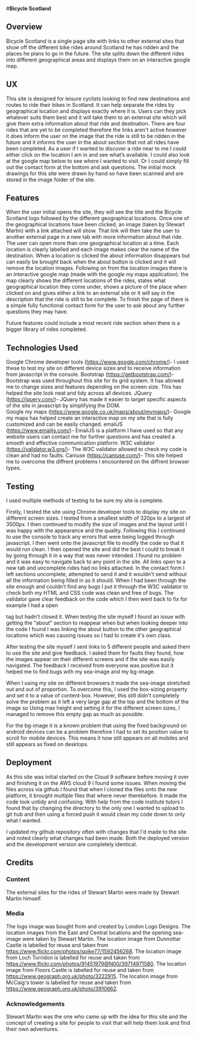 #**Bicycle Scotland**

## Overview 

Bicycle Scotland is a single page site with links to other external sites that show off the different bike rides around Scotland he has ridden and  the places he plans to go in the future.
The site splits down the different rides into different geographical areas and displays them on an interactive google map.

## UX
This site is designed for leisure cyclists looking to find new destinations and routes to ride their bikes in Scotland.
It can help separate the rides by geographical location and displays exactly where it is. Users can they pick whatever suits them best and it will take them to an external site which will give them extra information about that ride and destination.
There are four rides that are yet to be completed therefore the links aren't active however it does inform the user on the image that the ride is still to be ridden in the future and it informs the user in the about section that not all rides have been completed.
As a user if I wanted to discover a ride near to me I could either click on the location I am in and see what’s available.
I could also look at the google map below to see where I wanted to visit.
Or I could simply fill out the contact form at the bottom and ask questions.
The initial mock drawings for this site were drawn by hand so have been scanned and are stored in the image folder of the site.

## Features

When the user initial opens the site, they will see the title and the Bicycle Scotland logo followed by the different geographical locations.
Once one of the geographical locations have been clicked, an image (taken by Stewart Martin) with a link attached will show. That link will then take the user to another external page in a new tab with more information about that ride.
The user can open more than one geographical location at a time. Each location is clearly labelled and each image makes clear the name of the destination. 
When a location is clicked the about information disappears but can easily be brought back when the about button is clicked and it will remove the location images.
Following on from the location images there is an interactive google map (made with the google my maps application).
the map clearly shows the different locations of the rides, states what geographical location they come under, shows a picture of the place when clicked on and gives either a link to an external site or it will say in the description that the ride is still to be complete.
To finish the page of there is a simple fully functional contact form for the user to ask about any further questions they may have.

Future features could include a most recent ride section when there is a bigger library of rides completed.

## Technologies Used

Google Chrome developer tools (https://www.google.com/chrome/)- I used these to test my site on different device sizes and to receive information from javascript in the console.
Bootstrap (https://getbootstrap.com/)- Bootstrap was used throughout this site for its grid system. It has allowed me to change sizes and features depending on the screen size. This has helped the site look neat and tidy across all devices.
JQuery (https://jquery.com/)- JQuery has made it easier to target specific aspects of the site in javascript by simplifying the DOM.  
Google my maps (https://www.google.co.uk/maps/about/mymaps/)- Google my maps has helped create an interactive map on my site that is fully customized and can be easily changed.
emailJS (https://www.emailjs.com/)- EmailJS is a platform I have used so that any website users can contact me for further questions and has created a smooth and effective communication platform.
W3C validator (https://validator.w3.org/)- The W3C validator allowed to check my code is clean and had no faults.
Caniuse (https://caniuse.com/)- This site helped me to overcome the diffrent problems I encountered on the diffrent browser types.

## Testing

I used multiple methods of testing to be sure my site is complete.

Firstly, I tested the site using Chrome developer tools to display my site on different screen sizes. I tested from a smallest width of 320px to a largest of 3500px. I then continued to modify the size of images and the layout until I was happy with the appearance and the quality.
Following this I continued to use the console to track any errors that were being logged through javascript. I then went onto the javascript file to modify the code so that it would run clean.
I then opened the site and did the best I could to break it by going through it in a way that was never intended. I found no problem and it was easy to navigate back to any point in the site. All links open to a new tab and uncomplete rides had no links attached.
In the contact form I left sections uncomplete, attempted to send it and it wouldn't send without all the information being filled in as it should.
When I had been through the site enough and couldn’t find any bugs I put it through the W3C validator to check both my HTML and CSS code was clean and free of bugs. The validator gave clear feedback on the code which I then went back to fix for example I had a open <div> tag but hadn't closed it.
When testing the site myself I found an issue with getting the "about" section to reappear when but when looking deeper into the code I found I was linking the about button to the other geographical locations which was causing issues so I had to create it's own class.

After testing the site myself I sent links to 5 different people and asked them to use the site and give feedback. I asked them for faults they found, how the images appear on their different screens and if the site was easily navigated.
The feedback I received from everyone was positive but it helped me to find bugs with my sea-image and my bg-image.

When I using my site on different browsers it made the sea-image stretched out and out of proportion. To overcome this, I used the box-sizing property and set it to a value of content-box. However, this still didn't completely solve the problem as it left a very large gap at the top and the bottom of the image so Using max height and setting it for the different screen sizes, I managed to remove this empty gap as much as possible.

For the bg-image it is a known problem that using the fixed background on android devices can be a problem therefore I had to set its position value to scroll for mobile devices. This means it now still appears on all mobiles and still appears as fixed on desktops.

## Deployment

As this site was initial started on the Cloud 9 software before moving it over and finishing it on the AWS cloud 9 I found some issues.
When moving the files across via github I found that when I cloned the files onto the new platform, it brought multiple files that where never therebefore. It made the code look untidy and confusing. 
With help from the code institute tutors I found that by changing the directory to the only one I wanted to upload to git hub and then using a forced push it would clean my code down to only what I wanted.

I updated my github repository often with changes that I'd made to the site and noted clearly what changes had been made.
Both the deployed version and the development version are completely identical.

## Credits 

### Content

The external sites for the rides of Stewart Martin were made by Stewart Martin himself.

### Media

The logo image was bought from and created by London Logo Designs.
The location images from the East and Central locations and the opening sea-image were taken by Stewart Martin.
The location image from Dunnottar Castle is labelled for reuse and taken from https://www.flickr.com/photos/spike77/1592456268.
The location image from Loch Torridon is labelled for reuse and taken from https://www.flickr.com/photos/91451979@N00/39714971580.
The location image from Floors Castle is labelled for reuse and taken from https://www.geograph.org.uk/photo/3222915.
The location image from McCaig's tower is labelled for reuse and taken from https://www.geograph.org.uk/photo/3910662.

### Acknowledgements

Stewart Martin was the one who came up with the idea for this site and the concept of creating a site for people to visit that will help them look and find their own adventures.
